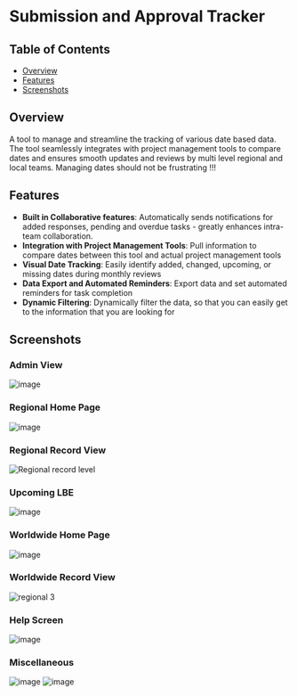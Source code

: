 # Submission and Approval Tracker

## Table of Contents
- [Overview](#overview)
- [Features](#features)
- [Screenshots](#screenshots)

## Overview

A tool to manage and streamline the tracking of various date based data. The tool seamlessly integrates with project management tools to compare dates and ensures smooth updates and reviews by multi level regional and local teams. Managing dates should not be frustrating !!!

## Features

- **Built in Collaborative features**: Automatically sends notifications for added responses, pending and overdue tasks - greatly enhances intra-team collaboration.
- **Integration with Project Management Tools**: Pull information to compare dates between this tool and actual project management tools
- **Visual Date Tracking**: Easily identify added, changed, upcoming, or missing dates during monthly reviews
- **Data Export and Automated Reminders**: Export data and set automated reminders for task completion
- **Dynamic Filtering**: Dynamically filter the data, so that you can easily get to the information that you are looking for

## Screenshots

### Admin View
![image](https://github.com/AnonymousHippo21/PowerApps-Applications/assets/169428076/751be2ed-5cec-4525-b9c8-6d983ea7b659)

### Regional Home Page
![image](https://github.com/AnonymousHippo21/PowerApps-Applications/assets/169428076/06da212c-1100-411b-9687-20e75218f017)

### Regional Record View
![Regional record level](https://github.com/AnonymousHippo21/PowerApps-Applications/assets/169428076/1db205a1-552e-4bfc-b0da-63f483e45aa5)

### Upcoming LBE
![image](https://github.com/AnonymousHippo21/PowerApps-Applications/assets/169428076/8325f2f3-f8cb-478c-b4c1-f90d0165315d)

### Worldwide Home Page
![image](https://github.com/AnonymousHippo21/PowerApps-Applications/assets/169428076/7d6f0646-9084-4e42-a9ec-a3de22402f20)

### Worldwide Record View
![regional 3](https://github.com/AnonymousHippo21/PowerApps-Applications/assets/169428076/5618c46f-1233-4da4-b100-2ab24fde5513)

### Help Screen
![image](https://github.com/AnonymousHippo21/PowerApps-Applications/assets/169428076/7bc2f9ea-2e02-48ad-bd1c-e73bb1a26708)

### Miscellaneous
![image](https://github.com/AnonymousHippo21/PowerApps-Applications/assets/169428076/86daf6a6-2454-4942-a9ad-748ee1bc144e)
![image](https://github.com/AnonymousHippo21/PowerApps-Applications/assets/169428076/1cf2b81f-a435-4090-9d93-87a60aa78e51)
